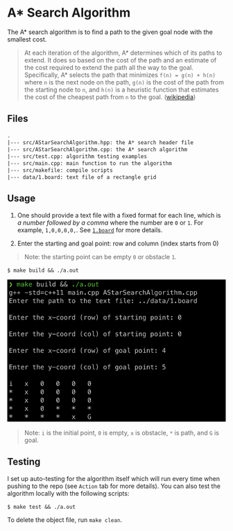 # A* Search Algorithm

The A* search algorithm is to find a path to the given goal node with the smallest cost.

> At each iteration of the algorithm, A\* determines which of its paths to extend. It does so based on the cost of the path and an estimate of the cost required to extend the path all the way to the goal. Specifically, A* selects the path that minimizes `f(n) = g(n) + h(n)` where `n` is the next node on the path, `g(n)` is the cost of the path from the starting node to `n`, and `h(n)` is a heuristic function that estimates the cost of the cheapest path from `n` to the goal. ([wikipedia](https://en.wikipedia.org/wiki/A*_search_algorithm))

## Files

```
.
|--- src/AStarSearchAlgorithm.hpp: the A* search header file
|--- src/AStarSearchAlgorithm.cpp: the A* search algorithm
|--- src/test.cpp: algorithm testing examples
|--- src/main.cpp: main function to run the algorithm
|--- src/makefile: compile scripts
|--- data/1.board: text file of a rectangle grid
```

## Usage  

1. One should provide a text file with a fixed format for each line, which is *a number followed by a comma* where the number are `0` or `1`. For example, `1,0,0,0,0,`. See [`1.board`](1.board) for more details.

2. Enter the starting and goal point: row and column (index starts from 0)

> Note: the starting point can be empty `0` or obstacle `1`.  

```shell
$ make build && ./a.out
```

![](img/main.png)

> Note: `i` is the initial point, `0` is empty, `x` is obstacle, `*` is path, and `G` is goal.  

## Testing

I set up auto-testing for the algorithm itself which will run every time when pushing to the repo (see `Action` tab for more details). You can also test the algorithm locally with the following scripts:

```shell
$ make test && ./a.out
```

To delete the object file, run `make clean`.
